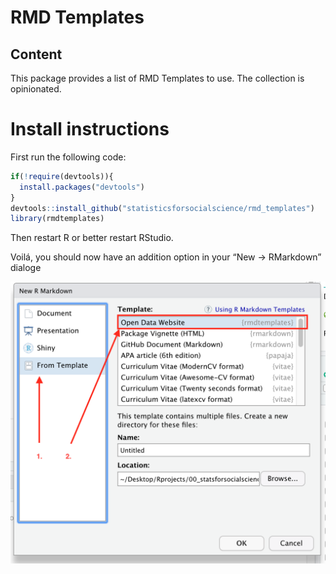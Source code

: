 RMD Templates
================

## Content

This package provides a list of RMD Templates to use. The collection is
opinionated.

# Install instructions

First run the following code:

``` r
if(!require(devtools)){
  install.packages("devtools")
}
devtools::install_github("statisticsforsocialscience/rmd_templates")
library(rmdtemplates)
```

Then restart R or better restart RStudio.

Voilá, you should now have an addition option in your “New -\>
RMarkdown” dialoge

![](img/click.png)
